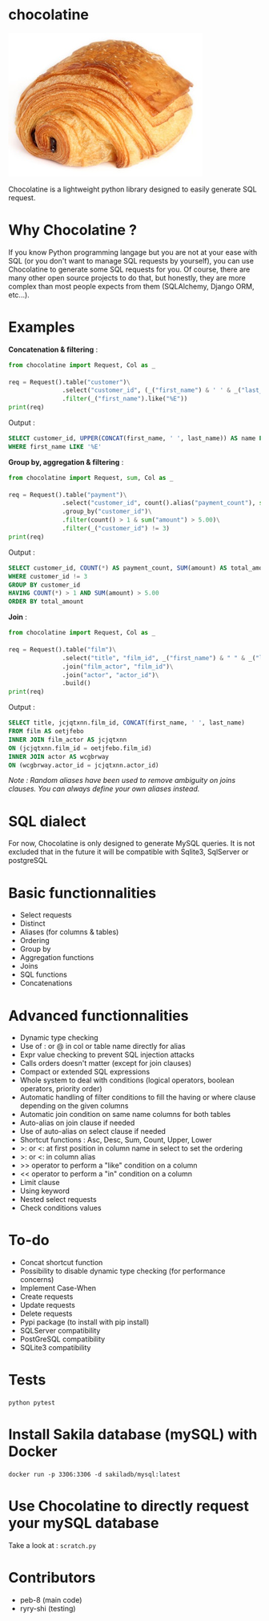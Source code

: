 # chocolatine

![Image](logo.jpg)

Chocolatine is a lightweight python library designed to easily generate SQL request.

# Why Chocolatine ?

If you know Python programming langage but you are not at your ease with SQL (or you don't want to manage SQL requests by yourself), you can use Chocolatine to generate some SQL requests for you.
Of course, there are many other open source projects to do that, but honestly, they are more complex than most people expects from them (SQLAlchemy, Django ORM, etc...).

# Examples

__Concatenation & filtering__ :
```python
from chocolatine import Request, Col as _

req = Request().table("customer")\
               .select("customer_id", (_("first_name") & ' ' & _("last_name")).upper().alias(">name"))\
               .filter(_("first_name").like("%E"))
print(req)
```
Output :
```SQL
SELECT customer_id, UPPER(CONCAT(first_name, ' ', last_name)) AS name FROM customer
WHERE first_name LIKE '%E'
```

__Group by, aggregation & filtering__ :
```python
from chocolatine import Request, sum, Col as _

req = Request().table("payment")\
               .select("customer_id", count().alias("payment_count"), sum("amount").alias("total_amount").order())\
               .group_by("customer_id")\
               .filter(count() > 1 & sum("amount") > 5.00)\
               .filter(_("customer_id") != 3)
print(req)
```
Output :
```SQL
SELECT customer_id, COUNT(*) AS payment_count, SUM(amount) AS total_amount FROM payment
WHERE customer_id != 3
GROUP BY customer_id
HAVING COUNT(*) > 1 AND SUM(amount) > 5.00
ORDER BY total_amount
```

__Join__ :
```python
from chocolatine import Request, Col as _

req = Request().table("film")\
               .select("title", "film_id", _("first_name") & " " & _("last_name"))\
               .join("film_actor", "film_id")\
               .join("actor", "actor_id")\
               .build()
print(req)
```
Output :
```SQL
SELECT title, jcjqtxnn.film_id, CONCAT(first_name, ' ', last_name)
FROM film AS oetjfebo
INNER JOIN film_actor AS jcjqtxnn
ON (jcjqtxnn.film_id = oetjfebo.film_id)
INNER JOIN actor AS wcgbrway
ON (wcgbrway.actor_id = jcjqtxnn.actor_id)
```

_Note : Random aliases have been used to remove ambiguity on joins clauses. You can always define your own aliases instead._

# SQL dialect

For now, Chocolatine is only designed to generate MySQL queries.
It is not excluded that in the future it will be compatible with Sqlite3, SqlServer or postgreSQL

# Basic functionnalities

- Select requests
- Distinct
- Aliases (for columns & tables)
- Ordering
- Group by
- Aggregation functions
- Joins
- SQL functions
- Concatenations

# Advanced functionnalities

- Dynamic type checking
- Use of : or @ in col or table name directly for alias
- Expr value checking to prevent SQL injection attacks
- Calls orders doesn't matter (except for join clauses)
- Compact or extended SQL expressions
- Whole system to deal with conditions (logical operators, boolean operators, priority order)
- Automatic handling of filter conditions to fill the having or where clause depending on the given columns
- Automatic join condition on same name columns for both tables
- Auto-alias on join clause if needed
- Use of auto-alias on select clause if needed
- Shortcut functions : Asc, Desc, Sum, Count, Upper, Lower
- \>: or <: at first position in column name in select to set the ordering
- \>: or <: in column alias
- \>\> operator to perform a "like" condition on a column
- << operator to perform a "in" condition on a column
- Limit clause
- Using keyword
- Nested select requests
- Check conditions values

# To-do

- Concat shortcut function
- Possibility to disable dynamic type checking (for performance concerns)
- Implement Case-When
- Create requests
- Update requests
- Delete requests
- Pypi package (to install with pip install)
- SQLServer compatibility
- PostGreSQL compatibility
- SQLite3 compatibility

# Tests

```python pytest```

# Install Sakila database (mySQL) with Docker

```docker run -p 3306:3306 -d sakiladb/mysql:latest```

# Use Chocolatine to directly request your mySQL database

Take a look at : `scratch.py`

# Contributors

- peb-8 (main code)
- ryry-shi (testing)
